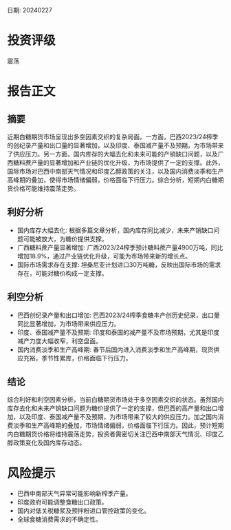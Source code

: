 
日期: 20240227

# 投资评级

震荡

# 报告正文

## 摘要

近期白糖期货市场呈现出多空因素交织的复杂局面。一方面，巴西2023/24榨季的创纪录产量和出口量的显著增加，以及印度、泰国减产量不及预期，为市场带来了供应压力。另一方面，国内库存的大幅去化和未来可能的产销缺口问题，以及广西糖料蔗产量的显著增加和产业链的优化升级，为市场提供了一定的支撑。此外，国际市场对巴西中南部天气情况和印度乙醇政策的关注，以及国内消费淡季和生产高峰期的叠加，使得市场情绪偏弱，价格面临下行压力。综合分析，短期内白糖期货价格可能维持震荡走势。

## 利好分析

* 国内库存大幅去化: 根据多篇文章分析，国内库存同比减少，未来产销缺口问题可能被放大，为糖价提供支撑。
* 广西糖料蔗产量显著增加: 广西2023/24榨季预计糖料蔗产量4900万吨，同比增加18.9%，通过产业链优化升级，可能为市场带来新的增长点。
* 国际市场需求存在支撑: 坦桑尼亚计划进口30万吨糖，反映出国际市场的需求存在，可能对糖价构成一定支撑。

## 利空分析

* 巴西创纪录产量和出口增加: 巴西2023/24榨季食糖丰产创历史纪录，出口量同比显著增加，为市场带来供应压力。
* 印度、泰国减产量不及预期: 印度和泰国的减产量不及市场预期，尤其是印度减产力度大幅收窄，利空盘面。
* 国内消费淡季和生产高峰期: 春节后国内进入消费淡季和生产高峰期，现货供应充裕，季节性累库，价格面临下行压力。

## 结论

综合利好和利空因素分析，当前白糖期货市场处于多空因素交织的状态。虽然国内库存去化和未来产销缺口问题为糖价提供了一定的支撑，但巴西的高产量和出口增加，以及印度、泰国减产量不及预期，为市场带来了较大的供应压力。加之国内消费淡季和生产高峰期的叠加，市场情绪偏弱，价格面临下行压力。因此，预计短期内白糖期货价格将维持震荡走势，投资者需密切关注巴西中南部天气情况、印度乙醇政策变化及国内库存动态。

# 风险提示

* 巴西中南部天气异常可能影响新榨季产量。
* 印度政府可能调整食糖出口政策。
* 国内对低关税糖浆及预拌粉进口管控政策的变化。
* 全球食糖消费需求的不确定性。
